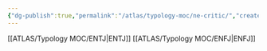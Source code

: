 ```yaml
---
{"dg-publish":true,"permalink":"/atlas/typology-moc/ne-critic/","created":"","updated":"2023-01-06T15:48:53.962+01:00"}
---
```



[[ATLAS/Typology MOC/ENTJ\|ENTJ]]
[[ATLAS/Typology MOC/ENFJ\|ENFJ]]
